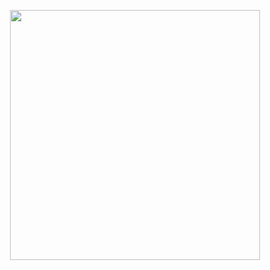 <p align="center"><img src="https://srv-file18.gofile.io/download/gCoyp2/lpic.png" width="400"></p>
